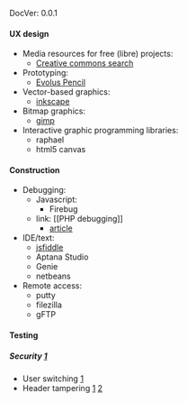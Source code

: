 DocVer: 0.0.1



#### UX design
* Media resources for free (libre) projects:
  * [Creative commons search](http://search.creativecommons.org/)
* Prototyping:
  * [Evolus Pencil](http://pencil.evolus.vn/)
* Vector-based graphics:
  * [inkscape](https://inkscape.org/en/)
* Bitmap graphics:
  * [gimp](http://www.gimp.org/)
* Interactive graphic programming libraries:
  * raphael
  * html5 canvas

#### Construction
* Debugging:
  * Javascript:
    * Firebug
  * link: [[PHP debugging]]
    * [article](http://www.leaseweblabs.com/2014/04/10-developer-tools-install-ubuntu-14-04/)
* IDE/text:
  * [jsfiddle](http://jsfiddle.net/)
  * Aptana Studio
  * Genie
  * netbeans
* Remote access:
  * putty
  * filezilla
  * gFTP

#### Testing

##### Security [1](https://addons.mozilla.org/en-US/firefox/collections/adammuntner/webappsec/)
* User switching [1](https://addons.mozilla.org/en-US/firefox/addon/user-agent-switcher/)
* Header tampering [1](https://addons.mozilla.org/en-US/firefox/addon/tamper-data/) [2](https://addons.mozilla.org/en-US/firefox/addon/modify-headers/)

